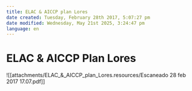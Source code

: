 ```yaml
---
title: ELAC & AICCP plan Lores
date created: Tuesday, February 28th 2017, 5:07:27 pm
date modified: Wednesday, May 21st 2025, 3:24:47 pm
language: en
---
```


# ELAC & AICCP Plan Lores

![[attachments/ELAC_&_AICCP_plan_Lores.resources/Escaneado 28 feb 2017 17.07.pdf]]
